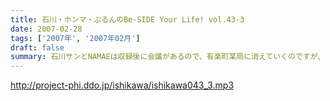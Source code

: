 ```yaml
---
title: 石川・ホンマ・ぶるんのBe-SIDE Your Life! vol.43-3
date: 2007-02-28
tags: ['2007年', '2007年02月']
draft: false
summary: 石川サンとNAMAEは収録後に会議があるので、有楽町某局に消えていくのですが、ホンマぶるんぶるんは昼食を有楽町の街中に漁りにいきました・・・もしかして二人の行く先は、大手牛丼チェーン・・・？そして熱い牛丼うんちくトーク・・・なのかもしれませんね！それって・・・NAMAE
---
```


http://project-phi.ddo.jp/ishikawa/ishikawa043_3.mp3
